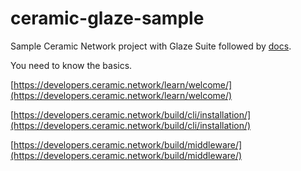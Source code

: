 # ceramic-glaze-sample

Sample Ceramic Network project with Glaze Suite followed by [docs](https://developers.ceramic.network/tools/glaze/example/).

You need to know the basics.

[https://developers.ceramic.network/learn/welcome/](https://developers.ceramic.network/learn/welcome/)

[https://developers.ceramic.network/build/cli/installation/](https://developers.ceramic.network/build/cli/installation/)

[https://developers.ceramic.network/build/middleware/](https://developers.ceramic.network/build/middleware/)
